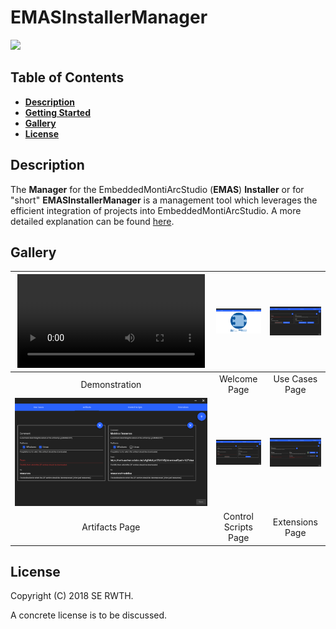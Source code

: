 # EMASInstallerManager
![](https://img.shields.io/badge/Version-0.1.0-blue.svg?longCache=true&style=flat-square)

## Table of Contents
* [**Description**](#description)
* [**Getting Started**](doc/GettingStarted.md)
* [**Gallery**](#gallery)
* [**License**](#license)

## Description
The **Manager** for the EmbeddedMontiArcStudio (**EMAS**) **Installer** or for "short" **EMASInstallerManager**
is a management tool which leverages the efficient integration of projects into EmbeddedMontiArcStudio. A more
detailed explanation can be found
[here](https://git.rwth-aachen.de/monticore/EmbeddedMontiArc/utilities/EMAStudioInstaller/blob/manager/doc/GettingStarted.md#managing).

## Gallery
| ![](doc/media/videos/demo.mp4) | ![](doc/media/images/welcome.png) | ![](doc/media/images/use-cases.png) |
| :---: | :---: | :---: |
| Demonstration | Welcome Page | Use Cases Page |
| ![](doc/media/images/artifacts.png) | ![](doc/media/images/control-scripts.png) | ![](doc/media/images/extensions.png) |
| Artifacts Page | Control Scripts Page | Extensions Page |

## License
Copyright (C) 2018 SE RWTH.

A concrete license is to be discussed.